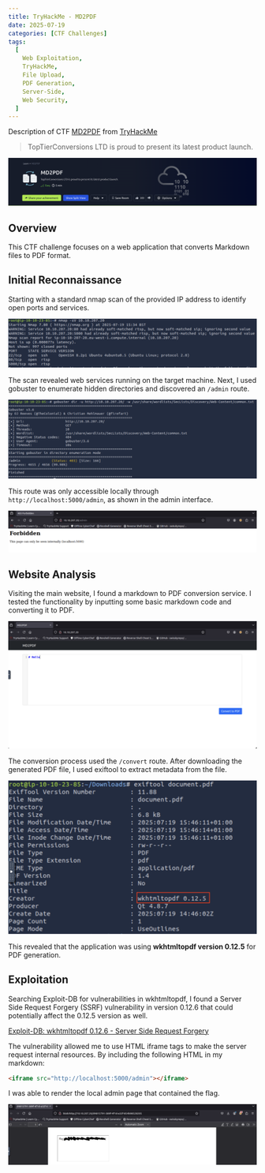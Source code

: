 ```yaml
---
title: TryHackMe - MD2PDF
date: 2025-07-19
categories: [CTF Challenges]
tags:
  [
    Web Exploitation,
    TryHackMe,
    File Upload,
    PDF Generation,
    Server-Side,
    Web Security,
  ]
---
```


Description of CTF [MD2PDF](https://tryhackme.com/room/md2pdf) from [TryHackMe](https://tryhackme.com/)

> TopTierConversions LTD is proud to present its latest product launch.

![img-description](/assets/img/thm-md2pdf-banner.png)

## Overview

This CTF challenge focuses on a web application that converts Markdown files to PDF format.

## Initial Reconnaissance

Starting with a standard nmap scan of the provided IP address to identify open ports and services.

![img-description](/assets/img/thm-md2pdf-nmap-scan.png)

The scan revealed web services running on the target machine. Next, I used gobuster to enumerate hidden directories and discovered an `/admin` route.

![img-description](/assets/img/thm-md2pdf-gobuster-scan.png)

This route was only accessible locally through `http://localhost:5000/admin`, as shown in the admin interface.

![img-description](/assets/img/thm-md2pdf-admin-site.png)

## Website Analysis

Visiting the main website, I found a markdown to PDF conversion service. I tested the functionality by inputting some basic markdown code and converting it to PDF.

![img-description](/assets/img/thm-md2pdf-website.png)

The conversion process used the `/convert` route. After downloading the generated PDF file, I used exiftool to extract metadata from the file.

![img-description](/assets/img/thm-md2pdf-exiftool.png)

This revealed that the application was using **wkhtmltopdf version 0.12.5** for PDF generation.

## Exploitation

Searching Exploit-DB for vulnerabilities in wkhtmltopdf, I found a Server Side Request Forgery (SSRF) vulnerability in version 0.12.6 that could potentially affect the 0.12.5 version as well.

[Exploit-DB: wkhtmltopdf 0.12.6 - Server Side Request Forgery](https://www.exploit-db.com/exploits/51039)

The vulnerability allowed me to use HTML iframe tags to make the server request internal resources. By including the following HTML in my markdown:

```html
<iframe src="http://localhost:5000/admin"></iframe>
```

I was able to render the local admin page that contained the flag.

![img-description](/assets/img/thm-md2pdf-flag-censored.png)
